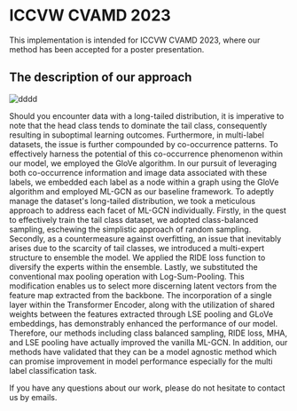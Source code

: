 # ICCVW CVAMD 2023
This implementation is intended for ICCVW CVAMD 2023, where our method has been accepted for a poster presentation.

## The description of our approach
![dddd](https://github.com/lisaseo9704/2023_ICCVW_CVAMD_NCIA500/assets/130272959/d808d0ba-bb7b-4056-a538-c3ff3aef2529)

Should you encounter data with a long-tailed distribution, it is imperative to note that the head class tends to dominate the tail class, consequently resulting in suboptimal learning outcomes. Furthermore, in multi-label datasets, the issue is further compounded by co-occurrence patterns. To effectively harness the potential of this co-occurrence phenomenon within our model, we employed the GloVe algorithm. In our pursuit of leveraging both co-occurrence information and image data associated with these labels, we embedded each label as a node within a graph using the GloVe algorithm and employed ML-GCN as our baseline framework. To adeptly manage the dataset's long-tailed distribution, we took a meticulous approach to address each facet of ML-GCN individually. Firstly, in the quest to effectively train the tail class dataset, we adopted class-balanced sampling, eschewing the simplistic approach of random sampling. Secondly, as a countermeasure against overfitting, an issue that inevitably arises due to the scarcity of tail classes, we introduced a multi-expert structure to ensemble the model. We applied the RIDE loss function to diversify the experts within the ensemble. Lastly, we substituted the conventional max pooling operation with Log-Sum-Pooling. This modification enables us to select more discerning latent vectors from the feature map extracted from the backbone. The incorporation of a single layer within the Transformer Encoder, along with the utilization of shared weights between the features extracted through LSE pooling and GLoVe embeddings, has demonstrably enhanced the performance of our model. Therefore, our methods including class balanced sampling, RIDE loss, MHA, and LSE pooling have actually improved the vanilla ML-GCN. In addition, our methods have validated that they can be a model agnostic method which can promise improvement in model performance especially for the multi label classification task.

If you have any questions about our work, please do not hesitate to contact us by emails.
